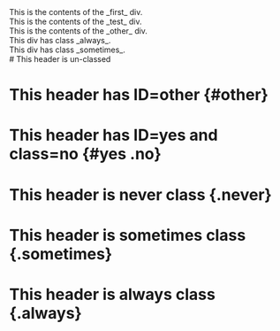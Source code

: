 <div id="first">
This is the contents of the _first_ div.
</div>
<div id="test">
This is the contents of the _test_ div.
</div>
<div id="other">
This is the contents of the _other_ div.
</div>
<div class="always">
This div has class _always_.
</div>
<div id="never" class="sometimes">
This div has class _sometimes_.
</div>
# This header is un-classed

# This header has ID=other {#other}

# This header has ID=yes and class=no {#yes .no}

# This header is never class {.never}

# This header is sometimes class {.sometimes}

# This header is always class {.always}
